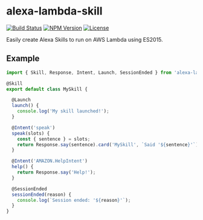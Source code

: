 # alexa-lambda-skill

[![Build Status](https://travis-ci.org/cameronhunter/alexa-lambda-skill.svg?branch=master)](https://travis-ci.org/cameronhunter/alexa-lambda-skill) [![NPM Version](https://img.shields.io/npm/v/alexa-lambda-skill.svg)](https://npmjs.org/package/alexa-lambda-skill) [![License](https://img.shields.io/npm/l/alexa-lambda-skill.svg)](https://github.com/cameronhunter/alexa-lambda-skill/blob/master/LICENSE)

Easily create Alexa Skills to run on AWS Lambda using ES2015.

## Example

```javascript
import { Skill, Response, Intent, Launch, SessionEnded } from 'alexa-lambda-skill';

@Skill
export default class MySkill {

  @Launch
  launch() {
    console.log('My skill launched!');
  }

  @Intent('speak')
  speak(slots) {
    const { sentence } = slots;
    return Response.say(sentence).card('MySkill', `Said '${sentence}'`);
  }

  @Intent('AMAZON.HelpIntent')
  help() {
    return Response.say('Help!');
  }

  @SessionEnded
  sessionEnded(reason) {
    console.log(`Session ended: '${reason}'`);
  }
}
```
